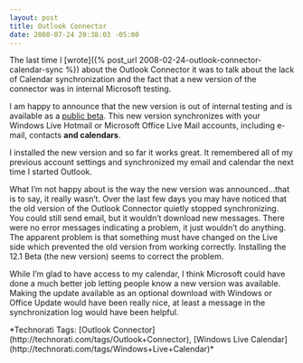 ```yaml
---
layout: post
title: Outlook Connector
date: 2008-07-24 20:38:03 -05:00
---
```


The last time I [wrote]({% post_url 2008-02-24-outlook-connector-calendar-sync %}) about the Outlook Connector it was to talk about the lack of Calendar synchronization and the fact that a new version of the connector was in internal Microsoft testing. 

I am happy to announce that the new version is out of internal testing and is available as a [public beta](http://www.microsoft.com/downloads/details.aspx?FamilyID=9A2279B1-DF0A-46E1-AA93-7D4870871ECF&displaylang=en). This new version synchronizes with your Windows Live Hotmail or Microsoft Office Live Mail accounts, including e-mail, contacts **and calendars**.

I installed the new version and so far it works great. It remembered all of my previous account settings and synchronized my email and calendar the next time I started Outlook.

What I’m not happy about is the way the new version was announced…that is to say, it really wasn’t. Over the last few days you may have noticed that the old version of the Outlook Connector quietly stopped synchronizing. You could still send email, but it wouldn’t download new messages. There were no error messages indicating a problem, it just wouldn’t do anything. The apparent problem is that something must have changed on the Live side which prevented the old version from working correctly. Installing the 12.1 Beta (the new version) seems to correct the problem.

While I’m glad to have access to my calendar, I think Microsoft could have done a much better job letting people know a new version was available. Making the update available as an optional download with Windows or Office Update would have been really nice, at least a message in the synchronization log would have been helpful.
  <div class="wlWriterSmartContent" id="scid:0767317B-992E-4b12-91E0-4F059A8CECA8:8f679f32-8b7f-4c03-9591-99eabcf6aad4" style="padding-right: 0px; display: inline; padding-left: 0px; float: none; padding-bottom: 0px; margin: 0px; padding-top: 0px">*Technorati Tags: [Outlook Connector](http://technorati.com/tags/Outlook+Connector), [Windows Live Calendar](http://technorati.com/tags/Windows+Live+Calendar)*</div>
